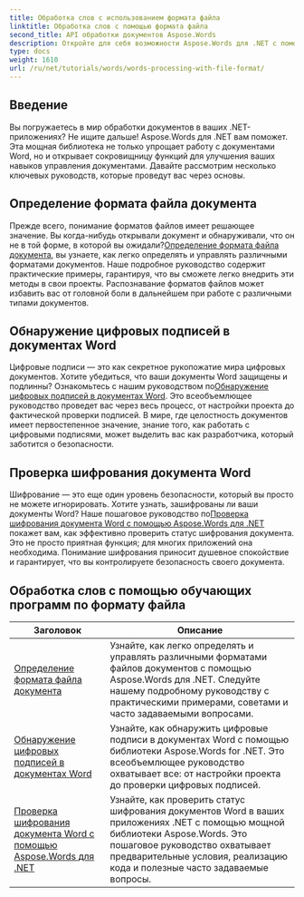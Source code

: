 ```yaml
---
title: Обработка слов с использованием формата файла
linktitle: Обработка слов с помощью формата файла
second_title: API обработки документов Aspose.Words
description: Откройте для себя возможности Aspose.Words для .NET с помощью наших подробных руководств по обработке документов, включая определение формата файлов и цифровые подписи.
type: docs
weight: 1610
url: /ru/net/tutorials/words/words-processing-with-file-format/
---
```

## Введение

Вы погружаетесь в мир обработки документов в ваших .NET-приложениях? Не ищите дальше! Aspose.Words для .NET вам поможет. Эта мощная библиотека не только упрощает работу с документами Word, но и открывает сокровищницу функций для улучшения ваших навыков управления документами. Давайте рассмотрим несколько ключевых руководств, которые проведут вас через основы.

## Определение формата файла документа

 Прежде всего, понимание форматов файлов имеет решающее значение. Вы когда-нибудь открывали документ и обнаруживали, что он не в той форме, в которой вы ожидали?[Определение формата файла документа](./document-file-format-detection/), вы узнаете, как легко определять и управлять различными форматами документов. Наше подробное руководство содержит практические примеры, гарантируя, что вы сможете легко внедрить эти методы в свои проекты. Распознавание форматов файлов может избавить вас от головной боли в дальнейшем при работе с различными типами документов. 

## Обнаружение цифровых подписей в документах Word

Цифровые подписи — это как секретное рукопожатие мира цифровых документов. Хотите убедиться, что ваши документы Word защищены и подлинны? Ознакомьтесь с нашим руководством по[Обнаружение цифровых подписей в документах Word](./detecting-digital-signatures/). Это всеобъемлющее руководство проведет вас через весь процесс, от настройки проекта до фактической проверки подписей. В мире, где целостность документов имеет первостепенное значение, знание того, как работать с цифровыми подписями, может выделить вас как разработчика, который заботится о безопасности.

## Проверка шифрования документа Word

 Шифрование — это еще один уровень безопасности, который вы просто не можете игнорировать. Хотите узнать, зашифрованы ли ваши документы Word? Наше пошаговое руководство по[Проверка шифрования документа Word с помощью Aspose.Words для .NET](./verify-word-document-encryption/) покажет вам, как эффективно проверить статус шифрования документа. Это не просто приятная функция; для многих приложений она необходима. Понимание шифрования приносит душевное спокойствие и гарантирует, что вы контролируете безопасность своего документа.

 ## Обработка слов с помощью обучающих программ по формату файла
| Заголовок | Описание |
| --- | --- |
| [Определение формата файла документа](./document-file-format-detection/) | Узнайте, как легко определять и управлять различными форматами файлов документов с помощью Aspose.Words для .NET. Следуйте нашему подробному руководству с практическими примерами, советами и часто задаваемыми вопросами. |
| [Обнаружение цифровых подписей в документах Word](./detecting-digital-signatures/) | Узнайте, как обнаружить цифровые подписи в документах Word с помощью библиотеки Aspose.Words for .NET. Это всеобъемлющее руководство охватывает все: от настройки проекта до проверки цифровых подписей. |
| [Проверка шифрования документа Word с помощью Aspose.Words для .NET](./verify-word-document-encryption/) | Узнайте, как проверить статус шифрования документов Word в ваших приложениях .NET с помощью мощной библиотеки Aspose.Words. Это пошаговое руководство охватывает предварительные условия, реализацию кода и полезные часто задаваемые вопросы. |